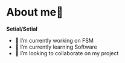 # About me👋


**Setial/Setial**

- 🔭 I’m currently working on FSM
- 🌱 I’m currently learning Software
- 👯 I’m looking to collaborate on my project
